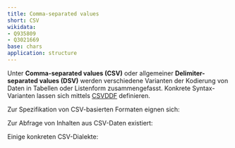 ```yaml
---
title: Comma-separated values
short: CSV
wikidata: 
- Q935809
- Q3021669
base: chars
application: structure
---
```


Unter **Comma-separated values (CSV)** oder allgemeiner **Delimiter-separated
values (DSV)** werden verschiedene Varianten der Kodierung von Daten in
Tabellen oder Listenform zusammengefasst. Konkrete Syntax-Varianten lassen sich
mittels [CSVDDF](schema/csvddf) definieren.

Zur Spezifikation von CSV-basierten Formaten eignen sich:

<list-formats for="csv" application="schema"/>

Zur Abfrage von Inhalten aus CSV-Daten existiert:

<list-formats for="csv" application="query"/>

Einige konkreten CSV-Dialekte:

<list-formats profiles="csv"/>

